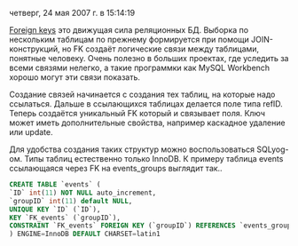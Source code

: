 четверг, 24 мая 2007 г. в 15:14:19

[Foreign keys](http://dev.mysql.com/doc/refman/5.0/en/innodb-foreign-key-constraints.html) [](http://dev.mysql.com/doc/refman/5.0/en/innodb-foreign-key-constraints.html)это движущая сила реляционных БД. Выборка по нескольким таблицам по прежнему формируется при помощи JOIN-конструкций, но FK создаёт логические связи между таблицами, понятные человеку. Очень полезно в больших проектах, где уследить за всеми связями нелегко, а такие программки как MySQL Workbench хорошо могут эти связи показать.

Создание связей начинается с создания тех таблиц, на которые надо ссылаться. Дальше в ссылающихся таблицах делается поле типа refID. Теперь создаётся уникальный FK который и связывает поля. Ключ может иметь дополнительные свойства, например каскадное удаление или update.

Для удобства создания таких структур можно воспользоваться SQLyog-ом. Типы таблиц естественно только InnoDB. К примеру таблица events ссылающаяся через FK на events_groups выглядит так..

```sql
CREATE TABLE `events` (  
`ID` int(11) NOT NULL auto_increment,  
`groupID` int(11) default NULL,  
UNIQUE KEY `ID` (`ID`),  
KEY `FK_events` (`groupID`),  
CONSTRAINT `FK_events` FOREIGN KEY (`groupID`) REFERENCES `events_groups` (`ID`) ON DELETE CASCADE,  
) ENGINE=InnoDB DEFAULT CHARSET=latin1
```